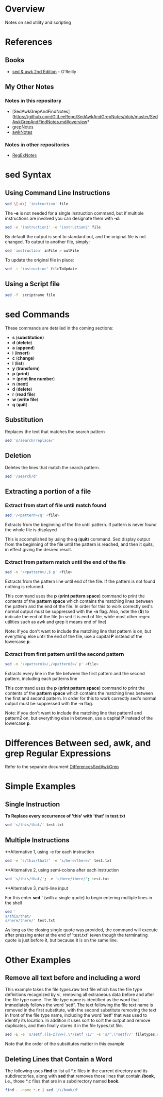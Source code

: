 # Overview

Notes on sed utility and scripting

# References

## Books

* [sed & awk 2nd Edition](https://www.amazon.com/sed-awk-Dale-Dougherty/dp/1565922255/ref=cm_cr_arp_d_product_top?ie=UTF8) - O'Reilly

## My Other Notes

### Notes in this repository

* [SedAwkGrepAndFindNotes](https://github.com/GitLeeRepo/SedAwkAndGrepNotes/blob/master/SedAwkGrepAndFindNotes.md#overview*
* [grepNotes](https://github.com/GitLeeRepo/SedAwkAndGrepNotes/blob/master/grepNotes.md#overview)
* [awkNotes](https://github.com/GitLeeRepo/SedAwkAndNotes/blob/master/awkNotes.md#overview)

### Notes in other repositories

* [RegExNotes](https://github.com/GitLeeRepo/RegExNotes/blob/master/RegExNotes.md#overview)

# sed Syntax

## Using Command Line Instructions

```bash
sed \[-e\] 'instruction' file
```

The **-e** is not needed for a single instruction command, but if multiple instructions are involved you can designate them with **-d**:

```bash
sed -e 'instruction1' -e 'instruction2' file
```

By default the output is sent to standard out, and the original file is not changed.  To output to another file, simply:

```bash
sed 'instruction' inFile > outFile
```

To update the original file in place:

```bash
sed -i 'instruction' fileToUpdate
```

## Using a Script file

```bash
sed -f  scriptname file
```

# sed Commands

These commands are detailed in the coming sections:

* **s** (**substitution**)
* **d** (**delete**)
* **a** (**append**)
* **i** (**insert**)
* **c** (**change**)
* **l** (**list**)
* **y** (**transform**)
* **p** (**print**)
* **=** (**print line number**)
* **n** (**next**)
* **d** (**delete**)
* **r** (**read file**)
* **w** (**write file**)
* **q** (**quit**)

## Substitution

Replaces the text that matches the search pattern

```bash
sed 's/search/replace/'
```

## Deletion

Deletes the lines that match the search pattern.

```bash
sed '/search/d'
```

## Extracting a portion of a file

### Extract from start of file until match found

```bash
sed '/<pattern>/q' <file>
```
Extracts from the beginning of the file until pattern.  If pattern is never found the whole file is displayed

This is accomplished by using the **q** (**quit**) command.  Sed display output from the beginning of the file until the pattern is reached, and then it quits, in effect giving the desired result.

### Extract from pattern match until the end of the file

```bash
sed -n '/<pattern>/,$ p' <file>
```
Extracts from the pattern line until end of the file.  If the pattern is not found nothing is returned.

This command uses the **p** (**print pattern space**) command to print the contents of the **pattern space** which contains the matching lines between the pattern and the end of the file.  In order for this to work correctly sed's normal output must be suppressed with the **-n** flag.  Also, note the (**$**) to indicate the end of the file (in sed it is end of file, while most other regex utilities such as awk and grep it means end of line)

Note: if you don't want to include the matching line that pattern is on, but everything else until the end of the file, use a capital **P** instead of the lowercase **p**.

### Extract from first pattern until the second pattern

```bash
sed -n '/<pattern1>/,/<pattern2>/ p' <file>
```
Extracts every line in the file between the first pattern and the second pattern, including each patterns line

This command uses the **p** (**print pattern space**) command to print the contents of the **pattern space** which contains the matching lines between the first and second pattern.  In order for this to work correctly sed's normal output must be suppressed with the **-n** flag.

Note: if you don't want to include the matching line that pattern1 and pattern2 on, but everything else in between, use a capital **P** instead of the lowercase **p**.

# Differences Between sed, awk, and grep Regular Expressions

Refer to the separate document [DifferencesSedAwkGrep](https://github.com/GitLeeRepo/SedAwkAndGrepNotes/blob/master/DifferencesSedAwkGrep.md#overview)

# Simple Examples

## Single Instruction

**To Replace every occurrence of 'this' with 'that' in test.txt**
```bash
sed 's/this/that/' test.txt
```

## Multiple Instructions

**Alternative 1, using -e for each instruction
```bash
sed -e 's/this/that/' -e 's/here/there/' test.txt
```

**Alternative 2, using semi-colons after each instruction
```bash
sed 's/this/that/'; -e 's/here/there/'; test.txt
```

**Alternative 3, multi-line input

For this enter **sed '** (with a single quote) to begin entering multiple lines in the shell
```bash
sed '
s/this/that/
s/here/there/' test.txt
```
As long as the closing single quote was provided, the command will execute after pressing enter at the end of 'test.txt' (even though the terminating quote is just before it, but because it is on the same line.

# Other Examples

## Remove all text before and including a word

This example takes the file types.raw text file which has the file type definitions recognized by vi, removing all extraneous data before and after the file type name.  The file type name is identified as the word that immediately follows the word 'setf'.  The text following the file text name is removed in the first substitute, with the second substitute removing the text in front of the file type name, including the word 'setf' that was used to identify its location.  In addition it uses sort to sort the output and remove duplicates, and then finally stores it in the file types.txt file.

```bash
sed -E -e 's/setf.([a-z]\w+).\*/setf \1/' -e 's/^.\*setf//' filetypes.raw | sort -u > filetypes.txt
```
Note that the order of the substitutes matter in this example

## Deleting Lines that Contain a Word

The following uses **find** to list all *.c files in the current directory and its subdirectories, along with **sed** that removes those lines that contain **/book**, i.e., those *.c files that are in a subdirectory named **book**.

```bash
find . -name *.c | sed '/\/book/d'
```

